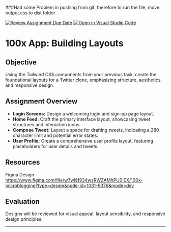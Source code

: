 
###Had some Problem in pushing from git, therefore to run the file, move output.css to dist folder  

[![Review Assignment Due Date](https://classroom.github.com/assets/deadline-readme-button-24ddc0f5d75046c5622901739e7c5dd533143b0c8e959d652212380cedb1ea36.svg)](https://classroom.github.com/a/Wzo1QZ03)
[![Open in Visual Studio Code](https://classroom.github.com/assets/open-in-vscode-718a45dd9cf7e7f842a935f5ebbe5719a5e09af4491e668f4dbf3b35d5cca122.svg)](https://classroom.github.com/online_ide?assignment_repo_id=12119786&assignment_repo_type=AssignmentRepo)



# 100x App: Building Layouts

## Objective

Using the Tailwind CSS components from your previous task, create the foundational layouts for a Twitter clone, emphasizing structure, aesthetics, and responsive design.

## Assignment Overview

- **Login Screens:** Design a welcoming login and sign-up page layout.
- **Home Feed:** Craft the primary interface layout, showcasing tweet structures and interaction icons.
- **Compose Tweet:** Layout a space for drafting tweets, indicating a 280 character limit and potential error states.
- **User Profile:** Create a comprehensive user profile layout, featuring placeholders for user details and tweets.

## Resources

Figma Design - https://www.figma.com/file/w7wN1934wsRWZAMhPU0IEX/100x-microblogging?type=design&node-id=1031-6376&mode=dev

## Evaluation

Designs will be reviewed for visual appeal, layout sensibility, and responsive design principles.

---

